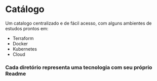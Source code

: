 # Catálogo 
Um catalogo centralizado e de fácil acesso, com alguns ambientes de estudos prontos em:
- Terraform
- Docker
- Kubernetes
- Cloud


### Cada diretório representa uma tecnologia com seu próprio Readme

